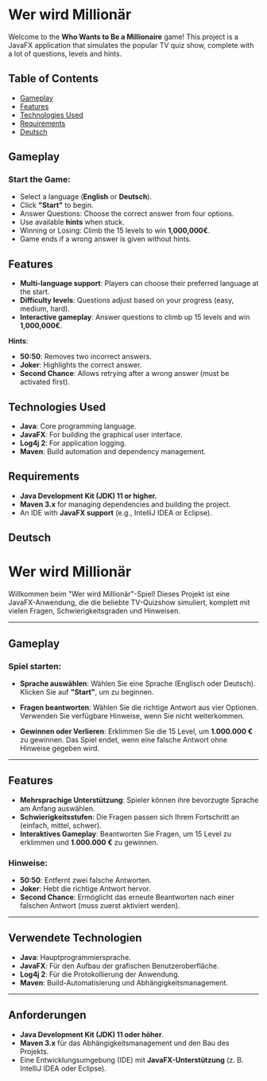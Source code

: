 # Wer wird Millionär

Welcome to the **Who Wants to Be a Millionaire** game! 
This project is a JavaFX application that simulates the popular TV quiz show, 
complete with a lot of questions, levels and hints.

## Table of Contents

- [Gameplay](#gameplay)
- [Features](#features)
- [Technologies Used](#technologies-used)
- [Requirements](#requirements)
- [Deutsch](#deutsch)


## Gameplay

### Start the Game:
- Select a language (**English** or **Deutsch**).
- Click **"Start"** to begin.
- Answer Questions: Choose the correct answer from four options.
- Use available **hints** when stuck.
- Winning or Losing: Climb the 15 levels to win **1,000,000€**.
- Game ends if a wrong answer is given without hints.

## Features

- **Multi-language support**: Players can choose their preferred language at the start.
- **Difficulty levels**: Questions adjust based on your progress (easy, medium, hard).
- **Interactive gameplay**: Answer questions to climb up 15 levels and win **1,000,000€**.

**Hints**:
- **50:50**: Removes two incorrect answers.
- **Joker**: Highlights the correct answer.
- **Second Chance**: Allows retrying after a wrong answer (must be activated first).

## Technologies Used
- **Java**: Core programming language.
- **JavaFX**: For building the graphical user interface.
- **Log4j 2**: For application logging.
- **Maven**: Build automation and dependency management.

## Requirements
- **Java Development Kit (JDK) 11 or higher.**
- **Maven 3.x** for managing dependencies and building the project.
- An IDE with **JavaFX support** (e.g., IntelliJ IDEA or Eclipse).


## Deutsch
# Wer wird Millionär

Willkommen beim "Wer wird Millionär"-Spiel! Dieses Projekt ist eine JavaFX-Anwendung, die die beliebte TV-Quizshow simuliert, komplett mit vielen Fragen, Schwierigkeitsgraden und Hinweisen.

---

## Gameplay

### Spiel starten:
- **Sprache auswählen**: Wählen Sie eine Sprache (Englisch oder Deutsch). Klicken Sie auf **"Start"**, um zu beginnen.

- **Fragen beantworten**: Wählen Sie die richtige Antwort aus vier Optionen. Verwenden Sie verfügbare Hinweise, wenn Sie nicht weiterkommen.

- **Gewinnen oder Verlieren**: Erklimmen Sie die 15 Level, um **1.000.000 €** zu gewinnen. Das Spiel endet, wenn eine falsche Antwort ohne Hinweise gegeben wird.

---

## Features

- **Mehrsprachige Unterstützung**: Spieler können ihre bevorzugte Sprache am Anfang auswählen.
- **Schwierigkeitsstufen**: Die Fragen passen sich Ihrem Fortschritt an (einfach, mittel, schwer).
- **Interaktives Gameplay**: Beantworten Sie Fragen, um 15 Level zu erklimmen und **1.000.000 €** zu gewinnen.

### Hinweise:
- **50:50**: Entfernt zwei falsche Antworten.
- **Joker**: Hebt die richtige Antwort hervor.
- **Second Chance**: Ermöglicht das erneute Beantworten nach einer falschen Antwort (muss zuerst aktiviert werden).

---

## Verwendete Technologien

- **Java**: Hauptprogrammiersprache.
- **JavaFX**: Für den Aufbau der grafischen Benutzeroberfläche.
- **Log4j 2**: Für die Protokollierung der Anwendung.
- **Maven**: Build-Automatisierung und Abhängigkeitsmanagement.

---

## Anforderungen

- **Java Development Kit (JDK) 11 oder höher**.
- **Maven 3.x** für das Abhängigkeitsmanagement und den Bau des Projekts.
- Eine Entwicklungsumgebung (IDE) mit **JavaFX-Unterstützung** (z. B. IntelliJ IDEA oder Eclipse).
```
